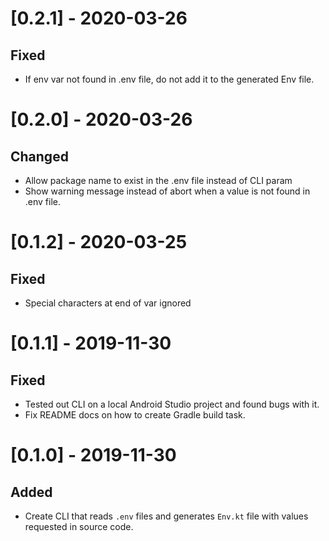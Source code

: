 # [0.2.1] - 2020-03-26

## Fixed
- If env var not found in .env file, do not add it to the generated Env file.

# [0.2.0] - 2020-03-26

## Changed
- Allow package name to exist in the .env file instead of CLI param
- Show warning message instead of abort when a value is not found in .env file. 

# [0.1.2] - 2020-03-25

## Fixed 
- Special characters at end of var ignored 

# [0.1.1] - 2019-11-30

## Fixed 
- Tested out CLI on a local Android Studio project and found bugs with it. 
- Fix README docs on how to create Gradle build task. 

# [0.1.0] - 2019-11-30

## Added
- Create CLI that reads `.env` files and generates `Env.kt` file with values requested in source code.